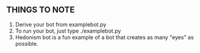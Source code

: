THINGS TO NOTE
---------------------
1. Derive your bot from examplebot.py
2. To run your bot, just type ./examplebot.py
3. Hedonism bot is a fun example of a bot that creates as many "eyes" as possible. 

